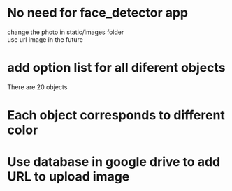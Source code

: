 # No need for face_detector app   
change the photo in static/images folder    
use url image in the future   

# add option list for all diferent objects   
There are 20 objects    

# Each object corresponds to different color   


# Use database in google drive to add URL to upload image  
